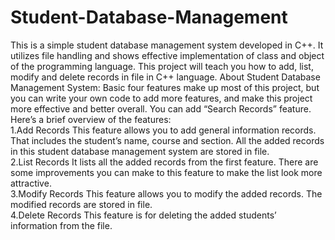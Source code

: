 # Student-Database-Management
This is a simple student database management system developed in C++. It utilizes file handling and shows effective implementation of class and object of the programming language. This project will teach you how to add, list, modify and delete records in file in C++ language.  About Student Database Management System:  Basic four features make up most of this project, but you can write your own code to add more features, and make this project more effective and better overall. You can add “Search Records” feature. Here’s a brief overview of the features:    
1.Add Records This feature allows you to add general information records. That includes the student’s name, course and section. All the added records in this student database management system are stored in file.          
2.List Records It lists all the added records from the first feature. There are some improvements you can make to this feature to make the list look more attractive.   
3.Modify Records This feature allows you to modify the added records. The modified records are stored in file.  
4.Delete Records This feature is for deleting the added students’ information from the file.
